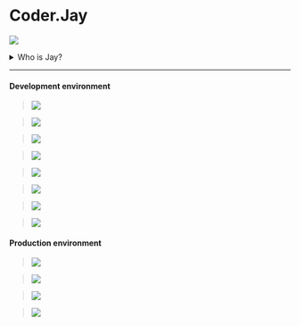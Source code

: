 # Coder.Jay

[![](https://github-readme-stats.vercel.app/api?username=yuenjay&show_icons=true&hide=stars,prs&hide_title=true&theme=cobalt&hide_border=true)](https://github.com/yuenjay/)

<details>
<summary>Who is Jay?</summary>

> He advocates fairness and peace.
>
> > He is a perfectionist.
>
> > He comes from a small city in the East.
>
> > He firmly believes that only pay can have return.

</details>

---

#### Development environment

> [![](https://img.shields.io/badge/macOS_Catalina-grey?logo=Apple&labelColor=ccc&logoColor=grey&style=flat-square)](https://apple.com/)

> [![](https://img.shields.io/badge/iterm2-999?logo=PowerShell&labelColor=ccc&logoColor=999&style=flat-square)](https://iterm2.com)

> [![](https://img.shields.io/badge/Oh_My_Zsh-090?logo=Plex&labelColor=ccc&logoColor=090&style=flat-square)](https://ohmyz.sh)

> [![](https://img.shields.io/badge/Visual_Studio_Code-blue?logo=Visual-Studio-Code&labelColor=ccc&logoColor=blue&style=flat-square)](https://code.visualstudio.com)

> [![](https://img.shields.io/badge/Google_Chrome-orange?logo=Google-Chrome&labelColor=ccc&logoColor=orange&style=flat-square)](https://code.visualstudio.com)

> [![](https://img.shields.io/badge/Vue.js-4FC08D?logo=Vue.js&labelColor=ccc&logoColor=4FC08D&style=flat-square)](https://code.visualstudio.com)

> [![](https://img.shields.io/badge/Element_UI-409eff?logo=Embarcadero&labelColor=ccc&logoColor=409eff&style=flat-square)](https://code.visualstudio.com)

> [![](https://img.shields.io/badge/Q-Qorm_Editor-grey?labelColor=ccc&style=flat-square)](https://github.com/qorm/editor)

#### Production environment

> [![](https://img.shields.io/badge/Debian_stable-903?logo=Debian&labelColor=ccc&logoColor=903&style=flat-square)](https://debian.org)

> [![](https://img.shields.io/badge/HAProxy-green?logo=StackShare&labelColor=ccc&logoColor=green&style=flat-square)](https://debian.org)

> [![](https://img.shields.io/badge/PostgreSQL-blue?logo=PostgreSQL&labelColor=ccc&logoColor=blue&style=flat-square)](https://postgresql.org)

> [![](https://img.shields.io/badge/Q-Qorm-grey?labelColor=ccc&style=flat-square)](https://github.com/qorm/qorm)
